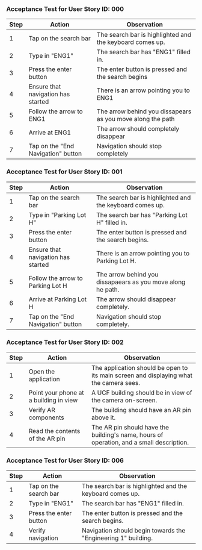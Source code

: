 ### Acceptance Test for User Story ID: 000

| Step | Action | Observation |
|-|-|-|
| 1 | Tap on the search bar | The search bar is highlighted and the keyboard comes up.|
| 2 | Type in "ENG1" | The search bar has "ENG1" filled in.|
| 3 | Press the enter button | The enter button is pressed and the search begins |
| 4 | Ensure that navigation has started | There is an arrow pointing you to ENG1|
| 5 | Follow the arrow to ENG1 | The arrow behind you dissapears as you move along the path|
| 6 | Arrive at ENG1| The arrow should completely disappear|
| 7 | Tap on the "End Navigation" button | Navigation should stop completely |

### Acceptance Test for User Story ID: 001

| Step | Action | Observation |
|-|-|-|
| 1 | Tap on the search bar | The search bar is highlighted and the keyboard comes up.|
| 2 | Type in "Parking Lot H" | The search bar has "Parking Lot H" filled in.|
| 3 | Press the enter button | The enter button is pressed and the search begins.|
| 4 | Ensure that navigation has started | There is an arrow pointing you to Parking Lot H.|
| 5 | Follow the arrow to Parking Lot H | The arrow behind you dissapaears as you move along he path.|
| 6 | Arrive at Parking Lot H | The arrow should disappear completely.|
| 7 | Tap on the "End Navigation" button | Navigation should stop completely.|

### Acceptance Test for User Story ID: 002
| Step | Action | Observation |
|-|-|-|
| 1 | Open the application | The application should be open to its main screen and displaying what the camera sees.|
| 2 | Point your phone at a building in view | A UCF building should be in view of the camera on-screen. |
| 3 | Verify AR components | The building should have an AR pin above it. |
| 4 | Read the contents of the AR pin | The AR pin should have the building's name, hours of operation, and a small description.|

### Acceptance Test for User Story ID: 006
| Step | Action | Observation |
|-|-|-|
| 1 | Tap on the search bar | The search bar is highlighted and the keyboard comes up.|
| 2 | Type in "ENG1" | The search bar has "ENG1" filled in. |
| 3 | Press the enter button | The enter button is pressed and the search begins. |
| 4 | Verify navigation | Navigation should begin towards the "Engineering 1" building. |
